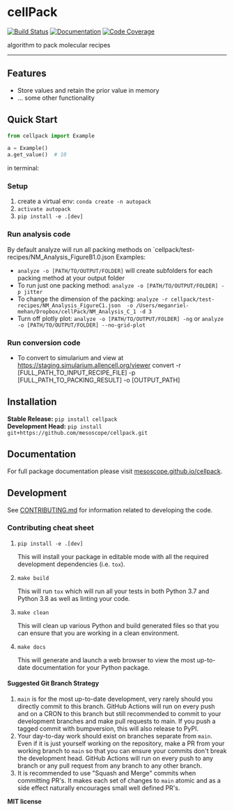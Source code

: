 # cellPack

[![Build Status](https://github.com/mesoscope/cellpack/workflows/Build%20Main/badge.svg)](https://github.com/mesoscope/cellpack/actions)
[![Documentation](https://github.com/mesoscope/cellpack/workflows/Documentation/badge.svg)](https://mesoscope.github.io/cellpack/)
[![Code Coverage](https://codecov.io/gh/mesoscope/cellpack/branch/main/graph/badge.svg)](https://codecov.io/gh/mesoscope/cellpack)

algorithm to pack molecular recipes

---

## Features

-   Store values and retain the prior value in memory
-   ... some other functionality

## Quick Start

```python
from cellpack import Example

a = Example()
a.get_value()  # 10

```

in terminal:

### Setup 
1. create a virtual env: `conda create -n autopack`
2. `activate autopack`
3. `pip install -e .[dev]`

### Run analysis code
By default analyze will run all packing methods on `cellpack/test-recipes/NM_Analysis_FigureB1.0.json
Examples:
* `analyze -o [PATH/TO/OUTPUT/FOLDER]` will create subfolders for each packing method at your output folder
* To run just one packing method: `analyze -o [PATH/TO/OUTPUT/FOLDER] -p jitter`
* To change the dimension of the packing: `analyze -r cellpack/test-recipes/NM_Analysis_FigureC1.json  -o /Users/meganriel-mehan/Dropbox/cellPack/NM_Analysis_C_1 -d 3`
* Turn off plotly plot: `analyze -o [PATH/TO/OUTPUT/FOLDER] -ng` or `analyze -o [PATH/TO/OUTPUT/FOLDER] --no-grid-plot`

### Run conversion code 
* To convert to simularium and view at https://staging.simularium.allencell.org/viewer
convert -r [FULL_PATH_TO_INPUT_RECIPE_FILE] -p [FULL_PATH_TO_PACKING_RESULT] -o [OUTPUT_PATH]
## Installation

**Stable Release:** `pip install cellpack`<br>
**Development Head:** `pip install git+https://github.com/mesoscope/cellpack.git`

## Documentation

For full package documentation please visit [mesoscope.github.io/cellpack](https://mesoscope.github.io/cellpack).

## Development

See [CONTRIBUTING.md](CONTRIBUTING.md) for information related to developing the code.

### Contributing cheat sheet

1. `pip install -e .[dev]`

    This will install your package in editable mode with all the required development
    dependencies (i.e. `tox`).

2. `make build`

    This will run `tox` which will run all your tests in both Python 3.7
    and Python 3.8 as well as linting your code.

3. `make clean`

    This will clean up various Python and build generated files so that you can ensure
    that you are working in a clean environment.

4. `make docs`

    This will generate and launch a web browser to view the most up-to-date
    documentation for your Python package.

#### Suggested Git Branch Strategy

1. `main` is for the most up-to-date development, very rarely should you directly
   commit to this branch. GitHub Actions will run on every push and on a CRON to this
   branch but still recommended to commit to your development branches and make pull
   requests to main. If you push a tagged commit with bumpversion, this will also release to PyPI.
2. Your day-to-day work should exist on branches separate from `main`. Even if it is
   just yourself working on the repository, make a PR from your working branch to `main`
   so that you can ensure your commits don't break the development head. GitHub Actions
   will run on every push to any branch or any pull request from any branch to any other
   branch.
3. It is recommended to use "Squash and Merge" commits when committing PR's. It makes
   each set of changes to `main` atomic and as a side effect naturally encourages small
   well defined PR's.


**MIT license**

